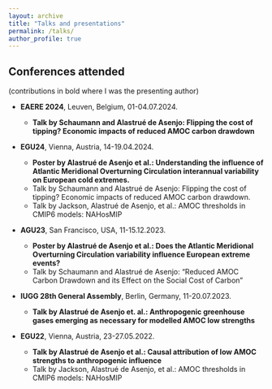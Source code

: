 ```yaml
---
layout: archive
title: "Talks and presentations"
permalink: /talks/
author_profile: true
---
```


## Conferences attended
(contributions in bold where I was the presenting author)

* **EAERE 2024**, Leuven, Belgium, 01-04.07.2024. 
  * **Talk by Schaumann and Alastrué de Asenjo: Flipping the cost of tipping? Economic impacts of reduced AMOC carbon drawdown**

* **EGU24**, Vienna, Austria, 14-19.04.2024.
  * **Poster by Alastrué de Asenjo et al.: Understanding the influence of Atlantic Meridional Overturning Circulation interannual variability on European cold extremes.**
  * Talk by Schaumann and Alastrué de Asenjo: Flipping the cost of tipping? Economic impacts of reduced AMOC carbon drawdown.
  * Talk by Jackson, Alastrué de Asenjo, et al.: AMOC thresholds in CMIP6 models: NAHosMIP

* **AGU23**, San Francisco, USA, 11-15.12.2023.
  * **Poster by Alastrué de Asenjo et al.: Does the Atlantic Meridional Overturning Circulation variability influence European extreme events?**
  * Talk by Schaumann and Alastrué de Asenjo: “Reduced AMOC Carbon Drawdown and its Effect on the Social Cost of Carbon”

* **IUGG 28th General Assembly**, Berlin, Germany, 11-20.07.2023. 
  * **Talk by Alastrué de Asenjo et. al.: Anthropogenic greenhouse gases emerging as necessary for modelled AMOC low strengths**

* **EGU22**, Vienna, Austria, 23-27.05.2022.
  * **Talk by Alastrué de Asenjo et al.: Causal attribution of low AMOC strengths to anthropogenic influence**
  * Talk by Jackson, Alastrué de Asenjo, et al.: AMOC thresholds in CMIP6 models: NAHosMIP
